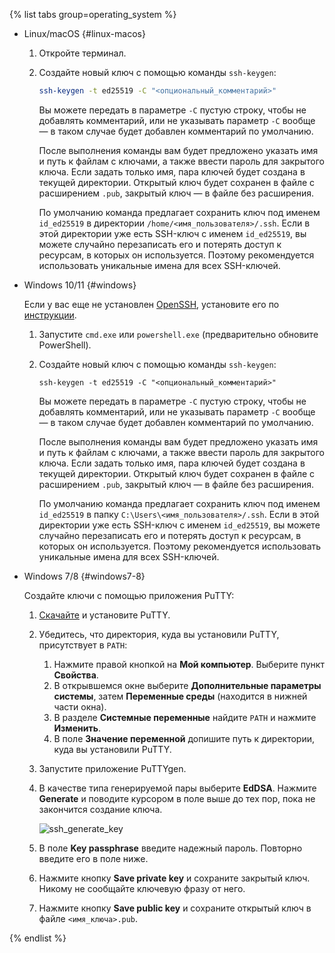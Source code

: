 {% list tabs group=operating_system %}

- Linux/macOS {#linux-macos}

  1. Откройте терминал.
  1. Создайте новый ключ с помощью команды `ssh-keygen`:

     ```bash
     ssh-keygen -t ed25519 -C "<опциональный_комментарий>"
     ```

     Вы можете передать в параметре `-C` пустую строку, чтобы не добавлять комментарий, или не указывать параметр `-C` вообще — в таком случае будет добавлен комментарий по умолчанию.

     После выполнения команды вам будет предложено указать имя и путь к файлам с ключами, а также ввести пароль для закрытого ключа. Если задать только имя, пара ключей будет создана в текущей директории. Открытый ключ будет сохранен в файле с расширением `.pub`, закрытый ключ — в файле без расширения.

     По умолчанию команда предлагает сохранить ключ под именем `id_ed25519` в директории `/home/<имя_пользователя>/.ssh`. Если в этой директории уже есть SSH-ключ с именем `id_ed25519`, вы можете случайно перезаписать его и потерять доступ к ресурсам, в которых он используется. Поэтому рекомендуется использовать уникальные имена для всех SSH-ключей. 

- Windows 10/11 {#windows}

  Если у вас еще не установлен [OpenSSH](https://ru.wikipedia.org/wiki/OpenSSH), установите его по [инструкции](https://learn.microsoft.com/ru-ru/windows-server/administration/openssh/openssh_install_firstuse).

  1. Запустите `cmd.exe` или `powershell.exe` (предварительно обновите PowerShell).
  1. Создайте новый ключ с помощью команды `ssh-keygen`:

     ```shell
     ssh-keygen -t ed25519 -C "<опциональный_комментарий>"
     ```

     Вы можете передать в параметре `-C` пустую строку, чтобы не добавлять комментарий, или не указывать параметр `-C` вообще — в таком случае будет добавлен комментарий по умолчанию.

     После выполнения команды вам будет предложено указать имя и путь к файлам с ключами, а также ввести пароль для закрытого ключа. Если задать только имя, пара ключей будет создана в текущей директории. Открытый ключ будет сохранен в файле с расширением `.pub`, закрытый ключ — в файле без расширения.

     По умолчанию команда предлагает сохранить ключ под именем `id_ed25519` в папку `C:\Users\<имя_пользователя>/.ssh`. Если в этой директории уже есть SSH-ключ с именем `id_ed25519`, вы можете случайно перезаписать его и потерять доступ к ресурсам, в которых он используется. Поэтому рекомендуется использовать уникальные имена для всех SSH-ключей.

- Windows 7/8 {#windows7-8}

  Создайте ключи с помощью приложения PuTTY:
  1. [Скачайте](https://www.putty.org) и установите PuTTY.
  1. Убедитесь, что директория, куда вы установили PuTTY, присутствует в `PATH`:
     1. Нажмите правой кнопкой на **Мой компьютер**. Выберите пункт **Свойства**.
     1. В открывшемся окне выберите **Дополнительные параметры системы**, затем **Переменные среды** (находится в нижней части окна).
     1. В разделе **Системные переменные** найдите `PATH` и нажмите **Изменить**.
     1. В поле **Значение переменной** допишите путь к директории, куда вы установили PuTTY.
  1. Запустите приложение PuTTYgen.
  1. В качестве типа генерируемой пары выберите **EdDSA**. Нажмите **Generate** и поводите курсором в поле выше до тех пор, пока не закончится создание ключа.

     ![ssh_generate_key](../_assets/compute/ssh-putty/ssh_generate_key.png)

  1. В поле **Key passphrase** введите надежный пароль. Повторно введите его в поле ниже.
  1. Нажмите кнопку **Save private key** и сохраните закрытый ключ. Никому не сообщайте ключевую фразу от него.
  1. Нажмите кнопку **Save public key** и сохраните открытый ключ в файле `<имя_ключа>.pub`.

{% endlist %}
